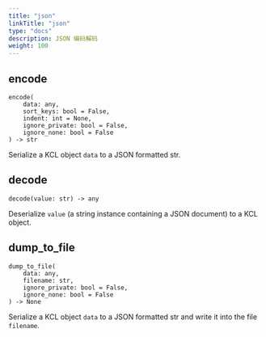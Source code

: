 ```yaml
---
title: "json"
linkTitle: "json"
type: "docs"
description: JSON 编码解码
weight: 100
---
```


## encode

```
encode(
    data: any,
    sort_keys: bool = False,
    indent: int = None,
    ignore_private: bool = False,
    ignore_none: bool = False
) -> str
```

Serialize a KCL object `data` to a JSON formatted str.

## decode

`decode(value: str) -> any`

Deserialize `value` (a string instance containing a JSON document) to a KCL object.

## dump_to_file

```
dump_to_file(
    data: any,
    filename: str,
    ignore_private: bool = False,
    ignore_none: bool = False
) -> None
```

Serialize a KCL object `data` to a JSON formatted str and write it into the file `filename`.
